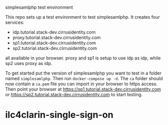 simplesamlphp test environment

This repo sets up a test environment to test simplesamlphp. It creates four services:
 - idp.tutorial.stack-dev.cirrusidentity.com
 - proxy.tutorial.stack-dev.cirrusidentity.com
 - sp1.tutorial.stack-dev.cirrusidentity.com
 - sp2.tutorial.stack-dev.cirrusidentity.com

all available in your browser. proxy and sp1 is setup to use idp as idp, while sp2 uses proxy as idp.

To get started put the version of simplesamlphp you want to test in a
folder named `simplesamlphp`. Then run `docker-compose up -d`. The
`ca` folder should now contain a `ca.pem` file you can import in your
browser to https access. Then point your browser at
https://sp1.tutorial.stack-dev.cirrusidentity.com or
https://sp2.tutorial.stack-dev.cirrusidentity.com to start testing.
# ilc4clarin-single-sign-on
